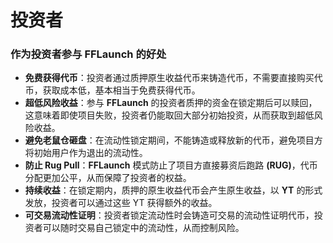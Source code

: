# 投资者

### **作为投资者参与 FFLaunch 的好处**

* **免费获得代币**：投资者通过质押原生收益代币来铸造代币，不需要直接购买代币，获取成本低，基本相当于免费获得代币。
* **超低风险收益**：参与 **FFLaunch** 的投资者质押的资金在锁定期后可以赎回，这意味着即使项目失败，投资者仍能取回大部分初始投资，从而获取到超低风险收益。
* **避免老鼠仓砸盘**：在流动性锁定期间，不能铸造或释放新的代币，避免项目方将初始用户作为退出的流动性。
* **防止 Rug Pull**：**FFLaunch** 模式防止了项目方直接募资后跑路 **(RUG)**，代币分配更加公平，从而保障了投资者的权益。
* **持续收益**：在锁定期内，质押的原生收益代币会产生原生收益，以 **YT** 的形式发放，投资者可以通过这些 YT 获得额外的收益。
* **可交易流动性证明**：投资者锁定流动性时会铸造可交易的流动性证明代币，投资者可以随时交易自己锁定中的流动性，从而控制风险。
